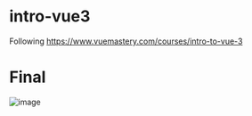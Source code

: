 # intro-vue3
Following https://www.vuemastery.com/courses/intro-to-vue-3

# Final
![image](https://github.com/AreRex14/intro-vue3/assets/22223756/e937f17f-718d-4bfa-9864-37664c14e8e9)

